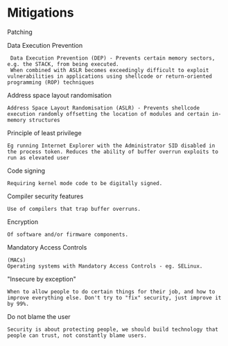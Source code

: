 # Mitigations

Patching

Data Execution Prevention

     Data Execution Prevention (DEP) - Prevents certain memory sectors, e.g. the STACK, from being executed. 
     When combined with ASLR becomes exceedingly difficult to exploit vulnerabilities in applications using shellcode or return-oriented programming (ROP) techniques

Address space layout randomisation

    Address Space Layout Randomisation (ASLR) - Prevents shellcode execution randomly offsetting the location of modules and certain in-memory structures

Principle of least privilege

    Eg running Internet Explorer with the Administrator SID disabled in the process token. Reduces the ability of buffer overrun exploits to run as elevated user

Code signing

    Requiring kernel mode code to be digitally signed.

Compiler security features

    Use of compilers that trap buffer overruns.

Encryption

    Of software and/or firmware components.

Mandatory Access Controls

    (MACs)
    Operating systems with Mandatory Access Controls - eg. SELinux.

"Insecure by exception"

    When to allow people to do certain things for their job, and how to improve everything else. Don't try to "fix" security, just improve it by 99%.

Do not blame the user

    Security is about protecting people, we should build technology that people can trust, not constantly blame users.
    
